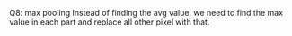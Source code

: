 Q8: max pooling
Instead of finding the avg value, we need to find the max value in each part and replace all other pixel with that.